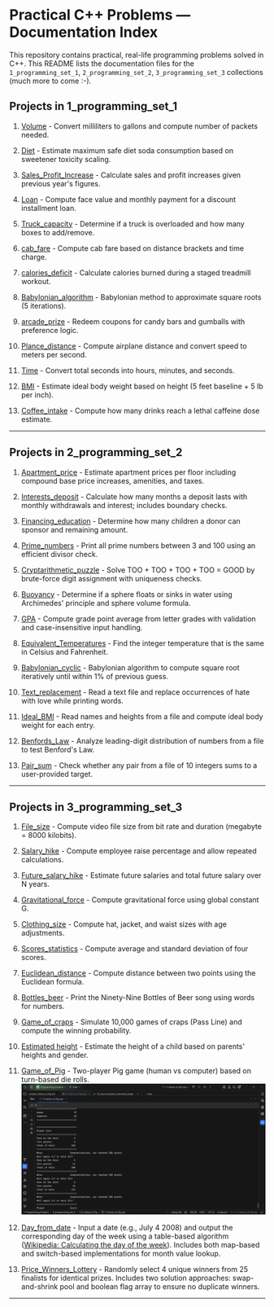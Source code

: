 # Practical C++ Problems — Documentation Index

This repository contains practical, real-life programming problems solved in C++.
This README lists the documentation files for the `1_programming_set_1`, `2_programming_set_2`,
`3_programming_set_3` collections (much more to come :-).

## Projects in 1_programming_set_1

1. [Volume](1_programming_set_1/01_Volume) \- Convert milliliters to gallons and compute number of packets needed.

2. [Diet](1_programming_set_1/02_Diet) \- Estimate maximum safe diet soda consumption based on sweetener toxicity scaling.

3. [Sales_Profit_Increase](1_programming_set_1/03_Sales_Profit_Increase) \- Calculate sales and profit increases given previous year's figures.

4. [Loan](1_programming_set_1/04_Loan) \- Compute face value and monthly payment for a discount installment loan.

5. [Truck_capacity](1_programming_set_1/05_Truck_capacity) \- Determine if a truck is overloaded and how many boxes to add/remove.

6. [cab_fare](1_programming_set_1/06_cab_fare) \- Compute cab fare based on distance brackets and time charge.

7. [calories_deficit](1_programming_set_1/07_calories_deficit) \- Calculate calories burned during a staged treadmill workout.

8. [Babylonian_algorithm](1_programming_set_1/08_Babylonian_algorithm) \- Babylonian method to approximate square roots (5 iterations).

9. [arcade_prize](1_programming_set_1/09_arcade_prize) \- Redeem coupons for candy bars and gumballs with preference logic.

10. [Plance_distance](1_programming_set_1/10_Plance_distance) \- Compute airplane distance and convert speed to meters per second.

11. [Time](1_programming_set_1/11_Time) \- Convert total seconds into hours, minutes, and seconds.

12. [BMI](1_programming_set_1/12_BMI) \- Estimate ideal body weight based on height (5 feet baseline + 5 lb per inch).

13. [Coffee_intake](1_programming_set_1/13_Coffee_intake) \- Compute how many drinks reach a lethal caffeine dose estimate.

---

## Projects in 2_programming_set_2

1. [Apartment_price](2_programming_set_2/2.01_Apartment_price) \- Estimate apartment prices per floor including compound base price increases, amenities, and taxes.

2. [Interests_deposit](2_programming_set_2/2.02_Interests_deposit) \- Calculate how many months a deposit lasts with monthly withdrawals and interest; includes boundary checks.

3. [Financing_education](2_programming_set_2/2.03_Financing_education) \- Determine how many children a donor can sponsor and remaining amount.

4. [Prime_numbers](2_programming_set_2/2.04_Prime_numbers) \- Print all prime numbers between 3 and 100 using an efficient divisor check.

5. [Cryptarithmetic_puzzle](2_programming_set_2/2.05_Cryptarithmetic_puzzle) \- Solve TOO + TOO + TOO + TOO = GOOD by brute-force digit assignment with uniqueness checks.

6. [Buoyancy](2_programming_set_2/2.06_Buoyancy) \- Determine if a sphere floats or sinks in water using Archimedes' principle and sphere volume formula.

7. [GPA](2_programming_set_2/2.07_GPA) \- Compute grade point average from letter grades with validation and case-insensitive input handling.

8. [Equivalent_Temperatures](2_programming_set_2/2.08_Equivalent_Temperatures) \- Find the integer temperature that is the same in Celsius and Fahrenheit.

9. [Babylonian_cyclic](2_programming_set_2/2.09_Babylonian_cyclic) \- Babylonian algorithm to compute square root iteratively until within 1% of previous guess.

10. [Text_replacement](2_programming_set_2/2.10_Text_replacement) \- Read a text file and replace occurrences of hate with love while printing words.

11. [Ideal_BMI](2_programming_set_2/2.11_Ideal_BMI) \- Read names and heights from a file and compute ideal body weight for each entry.

12. [Benfords_Law](2_programming_set_2/2.12_Benfords_Law) \- Analyze leading-digit distribution of numbers from a file to test Benford's Law.

13. [Pair_sum](2_programming_set_2/2.13_Pair_sum) \- Check whether any pair from a file of 10 integers sums to a user-provided target.

---

## Projects in 3_programming_set_3

1. [File_size](3_programming_set_3/3.01_File_size) \- Compute video file size from bit rate and duration (megabyte = 8000 kilobits).

2. [Salary_hike](3_programming_set_3/3.02_Salary_hike) \- Compute employee raise percentage and allow repeated calculations.

3. [Future_salary_hike](3_programming_set_3/3.03_Future_salary_hike) \- Estimate future salaries and total future salary over N years.

4. [Gravitational_force](3_programming_set_3/3.04_Gravitational_force) \- Compute gravitational force using global constant G.

5. [Clothing_size](3_programming_set_3/3.05_Clothing_size) \- Compute hat, jacket, and waist sizes with age adjustments.

6. [Scores_statistics](3_programming_set_3/3.06_Scores_statistics) \- Compute average and standard deviation of four scores.

7. [Euclidean_distance](3_programming_set_3/3.07_Euclidean_distance) \- Compute distance between two points using the Euclidean formula.

8. [Bottles_beer](3_programming_set_3/3.08_Bottles_beer) \- Print the Ninety-Nine Bottles of Beer song using words for numbers.

9. [Game_of_craps](3_programming_set_3/3.09_Game_of_craps) \- Simulate 10,000 games of craps (Pass Line) and compute the winning probability.

10. [Estimated height](3_programming_set_3/3.10_Estimated_height) \- Estimate the height of a child based on parents' heights and gender.

11. [Game_of_Pig](3_programming_set_3/3.11_Game_of_Pig) \- Two-player Pig game (human vs computer) based on turn-based die rolls.  
    ![Game of Pig](3_programming_set_3/3.11_Game_of_Pig/GameOfPig.PNG)

12. [Day_from_date](3_programming_set_3/3.12_Day_from_date) \- Input a date (e\.g\., July 4 2008) 
    and output the corresponding day of the week using a table\-based algorithm 
    \([Wikipedia: Calculating the day of the week](http://en.wikipedia.org/wiki/Calculating_the_day_of_the_week)\)\. 
    Includes both map\-based and switch\-based implementations for month value lookup\.

13. [Price_Winners_Lottery](3_programming_set_3/3.13_Price_Winners_Lottery) 
    \- Randomly select 4 unique winners from 25 finalists for identical prizes. 
    Includes two solution approaches: swap-and-shrink pool and boolean flag array to ensure no duplicate winners.

---
